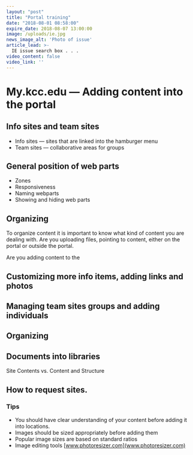 ```yaml
---
layout: "post"
title: "Portal training"
date: "2018-08-01 08:58:00"
expire_date: 2018-08-07 13:00:00
image: /uploads/ie.jpg
news_image_alt: 'Photo of issue'
article_lead: >-
  IE issue search box . . .
video_content: false
video_link: ''
---
```


# My.kcc.edu — Adding content into the portal

## Info sites and team sites
-   Info sites — sites that are linked into the hamburger menu
-   Team sites — collaborative areas for groups

## General position of web parts
-   Zones
-   Responsiveness
-   Naming webparts
-   Showing and hiding web parts

## Organizing
To organize content it is important to know what kind of content you are dealing with. Are you uploading files, pointing to content, either on the portal or outside the portal.

Are you adding content to the 

## Customizing more info items, adding links and photos

## Managing team sites groups and adding individuals

## Organizing

## Documents into libraries
Site Contents vs. Content and Structure

## How to request sites.

### Tips
-   You should have clear understanding of your content before adding it into locations.
-   Images should be sized appropriately before adding them
-   Popular image sizes are based on standard ratios
-   Image editing tools [www.photoresizer.com](www.photoresizer.com)
